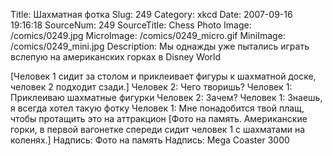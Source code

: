 Title: Шахматная фотка 
Slug: 249 
Category: xkcd 
Date: 2007-09-16 19:16:18 
SourceNum: 249 
SourceTitle: Chess Photo 
Image: /comics/0249.jpg 
MicroImage: /comics/0249_micro.gif 
MiniImage: /comics/0249_mini.jpg 
Description: Мы однажды уже пытались играть вслепую на американских горках в Disney World 

[Человек 1 сидит за столом и приклеивает фигуры к шахматной доске, человек 2 подходит сзади.]
Человек 2: Чего творишь?
Человек 1: Приклеиваю шахматные фигурки
Человек 2: Зачем?
Человек 1: Знаешь, я всегда хотел такую фотку
Человек 1: Мне понадобится твой плащ, чтобы протащить это на аттракцион
[Фото на память. Американские горки, в первой вагонетке спереди сидит человек 1 с шахматами на коленях.]
Надпись: Фото на память
Надпись: Mega Coaster 3000